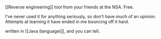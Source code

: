 [[Reverse engineering]] tool from your friends at the NSA. Free.

I've never used it for anything seriously, so don't have much of an opinion. Attempts at learning it have ended in me bouncing off it hard.

written in [[Java (language)]], and you can tell.